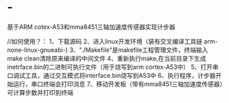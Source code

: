 # -
基于ARM cotex-A53和mma8451三轴加速度传感器实现计步器

//如何使用？：
  1、下载源码
  2、进入linux开发环境（装有交叉编译工具链 arm-none-linux-gnueabi-)
  3、"./Makefile"是makefile工程管理文件，终端输入make clean清除原来编译的中间文件
  4、重新执行make,在当前目录下生成inetrface.bin的二进制可执行文件（用于烧写到arm cortex-A53中）
  5、打开串口调试工具，通过交互模式将interface.bin烧写到A53中
  6、执行程序，计步器开始运行，串口终端会打印消息
  7、移动开发板（带有mma8451三轴加速度传感器）可计算步数并打印到终端

